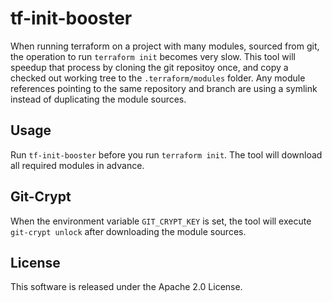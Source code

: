 # tf-init-booster

When running terraform on a project with many modules, sourced from git, the operation to run `terraform init` becomes very slow. This tool will speedup that process by cloning the git repositoy once, and copy a checked out working tree to the `.terraform/modules` folder. Any module references pointing to the same repository and branch are using a symlink instead of duplicating the module sources.

## Usage
Run `tf-init-booster` before you run `terraform init`. The tool will download all required modules in advance.

## Git-Crypt
When the environment variable `GIT_CRYPT_KEY` is set, the tool will execute `git-crypt unlock` after downloading the module sources.

## License
This software is released under the Apache 2.0 License.
